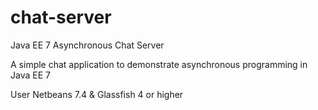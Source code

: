 chat-server
===========

Java EE 7 Asynchronous Chat Server

A simple chat application to demonstrate asynchronous programming in Java EE 7

User Netbeans 7.4 & Glassfish 4 or higher
